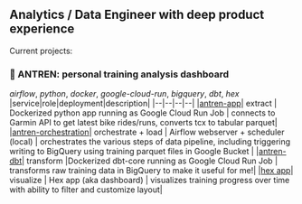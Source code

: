 ## Analytics / Data Engineer with deep product experience

Current projects: 

### 🚴 ANTREN: personal training analysis dashboard
_airflow_, _python_, _docker_, _google-cloud-run_, _bigquery_, _dbt_, _hex_
|service|role|deployment|description|
|--|--|--|--|
|[antren-app](https://github.com/alhankeser/antren-app)| extract | Dockerized python app running as Google Cloud Run Job | connects to Garmin API to get latest bike rides/runs, converts tcx to tabular parquet|
|[antren-orchestration](https://github.com/alhankeser/antren-orchestration)| orchestrate + load | Airflow webserver + scheduler (local) | orchestrates the various steps of data pipeline, including triggering writing to BigQuery using training parquet files in Google Bucket |
|[antren-dbt](https://github.com/alhankeser/antren-orchestration)| transform |Dockerized dbt-core running as Google Cloud Run Job | transforms raw training data in BigQuery to make it useful for me!|
|[hex app](https://app.hex.tech/9b032bbe-faf6-4719-b6ca-02275f682e4a/app/e100d6f5-7720-4cc1-942c-b3127bb15588/latest)| visualize | Hex app (aka dashboard) | visualizes training progress over time with ability to filter and customize layout|

